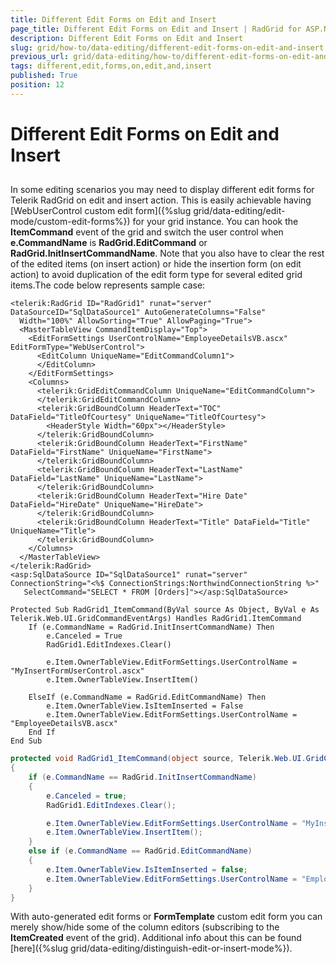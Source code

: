 ```yaml
---
title: Different Edit Forms on Edit and Insert
page_title: Different Edit Forms on Edit and Insert | RadGrid for ASP.NET AJAX Documentation
description: Different Edit Forms on Edit and Insert
slug: grid/how-to/data-editing/different-edit-forms-on-edit-and-insert
previous_url: grid/data-editing/how-to/different-edit-forms-on-edit-and-insert
tags: different,edit,forms,on,edit,and,insert
published: True
position: 12
---
```


# Different Edit Forms on Edit and Insert



##

In some editing scenarios you may need to display different edit forms for Telerik RadGrid on edit and insert action. This is easily achievable having [WebUserControl custom edit form]({%slug grid/data-editing/edit-mode/custom-edit-forms%}) for your grid instance. You can hook the **ItemCommand** event of the grid and switch the user control when **e.CommandName** is **RadGrid.EditCommand** or **RadGrid.InitInsertCommandName**. Note that you also have to clear the rest of the edited items (on insert action) or hide the insertion form (on edit action) to avoid duplication of the edit form type for several edited grid items.The code below represents sample case:



````ASP.NET
<telerik:RadGrid ID="RadGrid1" runat="server" DataSourceID="SqlDataSource1" AutoGenerateColumns="False"
  Width="100%" AllowSorting="True" AllowPaging="True">
  <MasterTableView CommandItemDisplay="Top">
    <EditFormSettings UserControlName="EmployeeDetailsVB.ascx" EditFormType="WebUserControl">
      <EditColumn UniqueName="EditCommandColumn1">
      </EditColumn>
    </EditFormSettings>
    <Columns>
      <telerik:GridEditCommandColumn UniqueName="EditCommandColumn">
      </telerik:GridEditCommandColumn>
      <telerik:GridBoundColumn HeaderText="TOC" DataField="TitleOfCourtesy" UniqueName="TitleOfCourtesy">
        <HeaderStyle Width="60px"></HeaderStyle>
      </telerik:GridBoundColumn>
      <telerik:GridBoundColumn HeaderText="FirstName" DataField="FirstName" UniqueName="FirstName">
      </telerik:GridBoundColumn>
      <telerik:GridBoundColumn HeaderText="LastName" DataField="LastName" UniqueName="LastName">
      </telerik:GridBoundColumn>
      <telerik:GridBoundColumn HeaderText="Hire Date" DataField="HireDate" UniqueName="HireDate">
      </telerik:GridBoundColumn>
      <telerik:GridBoundColumn HeaderText="Title" DataField="Title" UniqueName="Title">
      </telerik:GridBoundColumn>
    </Columns>
  </MasterTableView>
</telerik:RadGrid>
<asp:SqlDataSource ID="SqlDataSource1" runat="server" ConnectionString="<%$ ConnectionStrings:NorthwindConnectionString %>"
   SelectCommand="SELECT * FROM [Orders]"></asp:SqlDataSource>
````
````VB
Protected Sub RadGrid1_ItemCommand(ByVal source As Object, ByVal e As Telerik.Web.UI.GridCommandEventArgs) Handles RadGrid1.ItemCommand
    If (e.CommandName = RadGrid.InitInsertCommandName) Then
        e.Canceled = True
        RadGrid1.EditIndexes.Clear()

        e.Item.OwnerTableView.EditFormSettings.UserControlName = "MyInsertFormUserControl.ascx"
        e.Item.OwnerTableView.InsertItem()

    ElseIf (e.CommandName = RadGrid.EditCommandName) Then
        e.Item.OwnerTableView.IsItemInserted = False
        e.Item.OwnerTableView.EditFormSettings.UserControlName = "EmployeeDetailsVB.ascx"
    End If
End Sub
````
````C#
protected void RadGrid1_ItemCommand(object source, Telerik.Web.UI.GridCommandEventArgs e)
{
    if (e.CommandName == RadGrid.InitInsertCommandName)
    {
        e.Canceled = true;
        RadGrid1.EditIndexes.Clear();

        e.Item.OwnerTableView.EditFormSettings.UserControlName = "MyInsertFormUserControl.ascx";
        e.Item.OwnerTableView.InsertItem();
    }
    else if (e.CommandName == RadGrid.EditCommandName)
    {
        e.Item.OwnerTableView.IsItemInserted = false;
        e.Item.OwnerTableView.EditFormSettings.UserControlName = "EmployeeDetailsVB.ascx";
    }
}
````


With auto-generated edit forms or **FormTemplate** custom edit form you can merely show/hide some of the column editors (subscribing to the **ItemCreated** event of the grid). Additional info about this can be found [here]({%slug grid/data-editing/distinguish-edit-or-insert-mode%}).
